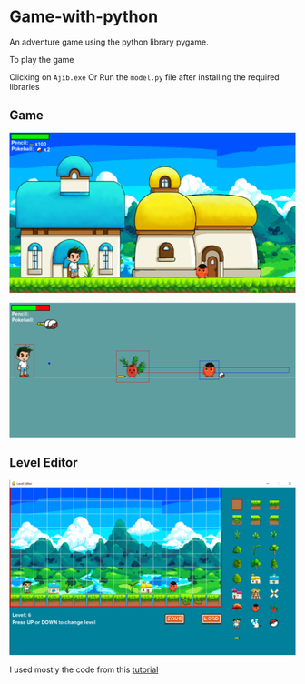 # Game-with-python
An adventure game using the python library pygame.

To play the game 

Clicking on `Ajib.exe` 
Or 
Run the `model.py` file after installing the required libraries

## Game

![Alt text](Github_Images/game1.png?raw=true "lvl1")


![Alt text](Github_Images/enemy.png?raw=true "enemy")


## Level Editor


![Alt text](LevelEditor/lvleditor.png?raw=true "lvleditor")




I used mostly the code from this [tutorial](https://github.com/russs123/Shooter)
